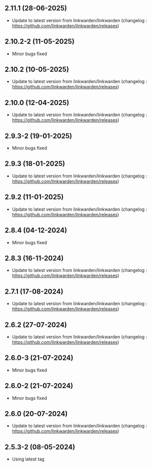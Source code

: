
## 2.11.1 (28-06-2025)
- Update to latest version from linkwarden/linkwarden (changelog : https://github.com/linkwarden/linkwarden/releases)
## 2.10.2-2 (11-05-2025)
- Minor bugs fixed

## 2.10.2 (10-05-2025)
- Update to latest version from linkwarden/linkwarden (changelog : https://github.com/linkwarden/linkwarden/releases)

## 2.10.0 (12-04-2025)
- Update to latest version from linkwarden/linkwarden (changelog : https://github.com/linkwarden/linkwarden/releases)
## 2.9.3-2 (19-01-2025)
- Minor bugs fixed

## 2.9.3 (18-01-2025)
- Update to latest version from linkwarden/linkwarden (changelog : https://github.com/linkwarden/linkwarden/releases)

## 2.9.2 (11-01-2025)
- Update to latest version from linkwarden/linkwarden (changelog : https://github.com/linkwarden/linkwarden/releases)
## 2.8.4 (04-12-2024)
- Minor bugs fixed

## 2.8.3 (16-11-2024)
- Update to latest version from linkwarden/linkwarden (changelog : https://github.com/linkwarden/linkwarden/releases)

## 2.7.1 (17-08-2024)
- Update to latest version from linkwarden/linkwarden (changelog : https://github.com/linkwarden/linkwarden/releases)

## 2.6.2 (27-07-2024)
- Update to latest version from linkwarden/linkwarden (changelog : https://github.com/linkwarden/linkwarden/releases)
## 2.6.0-3 (21-07-2024)
- Minor bugs fixed
## 2.6.0-2 (21-07-2024)
- Minor bugs fixed

## 2.6.0 (20-07-2024)
- Update to latest version from linkwarden/linkwarden (changelog : https://github.com/linkwarden/linkwarden/releases)
## 2.5.3-2 (08-05-2024)
- Using latest tag
